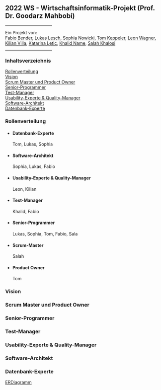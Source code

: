 ## 2022 WS - Wirtschaftsinformatik-Projekt (Prof. Dr. Goodarz Mahbobi)

<hr width="30%">

Ein Projekt von: <br/>[Fabio Bender](https://git.fslab.de/fbend12s), [Lukas Lesch](https://git.fslab.de/llesch2s), [Sophia Nowicki](https://git.fslab.de/snowic2s), [Tom Keppeler](https://git.fslab.de/tkeppe2s), [Leon Wagner](https://git.fslab.de/tkeppe2s/bsi-projekt-ws22-tbc), [Kilian Villa](https://git.fslab.de/tkeppe2s/bsi-projekt-ws22-tbc), [Katarina Letic](https://git.fslab.de/tkeppe2s/bsi-projekt-ws22-tbc), [Khalid Name](https://git.fslab.de/tkeppe2s/bsi-projekt-ws22-tbc), [Salah Khalosi](https://git.fslab.de/tkeppe2s/bsi-projekt-ws22-tbc)

<hr width="30%">

### Inhaltsverzeichnis
[Rollenverteilung](#rollenverteilung)<br>
[Vision](#vision)<br>
[Scrum Master und Product Owner](#scrum-master-und-product-owner)<br>
[Senior-Programmer](#senior-programmer)<br>
[Test-Manager](#test-manager)<br>
[Usability-Experte & Quality-Manager](#usability-experte-&-quality-manager)<br>
[Software-Architekt](#software-architekt)<br>
[Datenbank-Experte](#datenbank-experte)<br>


### Rollenverteilung
<ul>
<li><h4>Datenbank-Experte</h4><span>Tom, Lukas, Sophia</span></li>
<li><h4>Software-Architekt</h4><span>Sophia, Lukas, Fabio</span></li>
<li><h4>Usability-Experte & Quality-Manager</h4><span>Leon, Kilian</span></li>
<li><h4>Test-Manager</h4><span>Khalid, Fabio</span></li>
<li><h4>Senior-Programmer</h4><span>Lukas, Sophia, Tom, Fabio, Sala</span></li>
<li><h4>Scrum-Master</h4><span>Salah</span></li>
<li><h4>Product Owner</h4><span>Tom</span></li>
</ul>

### Vision


### Scrum Master und Product Owner

### Senior-Programmer

### Test-Manager

### Usability-Experte & Quality-Manager

### Software-Architekt

### Datenbank-Experte

[ERDiagramm]([docs/diagram/ERDiagramm-Semantisch.svg](https://git.fslab.de/tkeppe2s/bsi-projekt-ws22-tbc/-/blob/main/docs/diagram/ERDiagramm-Semantisch.svg))<br>
